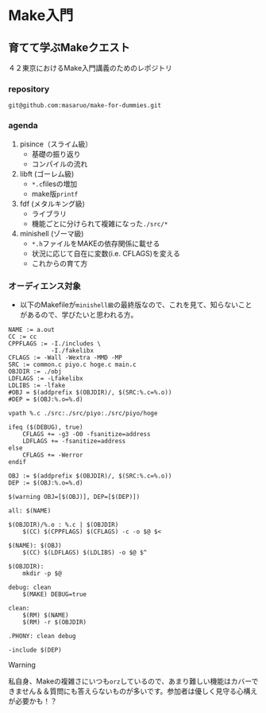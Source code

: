 # Make入門
## 育てて学ぶMakeクエスト
４２東京におけるMake入門講義のためのレポジトリ

### repository
`git@github.com:masaruo/make-for-dummies.git`

### agenda
1. pisince（スライム級）
	* 基礎の振り返り
	* コンパイルの流れ
2. libft (ゴーレム級)
	* `*.c`filesの増加
	* make版`printf`
3. fdf (メタルキング級)
	* ライブラリ
	* 機能ごとに分けられて複雑になった`./src/*`
4. minishell (ゾーマ級)
	* `*.h`ファイルをMAKEの依存関係に載せる
	* 状況に応じて自在に変数(i.e. CFLAGS)を変える
	* これからの育て方

### オーディエンス対象
* 以下のMakefileが`minishell級`の最終版なので、これを見て、知らないことがあるので、学びたいと思われる方。
```
NAME := a.out
CC := cc
CPPFLAGS :=	-I./includes \
			-I./fakelibx
CFLAGS := -Wall -Wextra -MMD -MP
SRC := common.c piyo.c hoge.c main.c
OBJDIR := ./obj
LDFLAGS := -Lfakelibx
LDLIBS := -lfake
#OBJ = $(addprefix $(OBJDIR)/, $(SRC:%.c=%.o))
#DEP = $(OBJ:%.o=%.d)

vpath %.c ./src:./src/piyo:./src/piyo/hoge

ifeq ($(DEBUG), true)
	CFLAGS += -g3 -O0 -fsanitize=address
	LDFLAGS += -fsanitize=address
else
	CFLAGS += -Werror
endif

OBJ := $(addprefix $(OBJDIR)/, $(SRC:%.c=%.o))
DEP := $(OBJ:%.o=%.d)

$(warning OBJ=[$(OBJ)], DEP=[$(DEP)])

all: $(NAME)

$(OBJDIR)/%.o : %.c | $(OBJDIR)
	$(CC) $(CPPFLAGS) $(CFLAGS) -c -o $@ $<

$(NAME): $(OBJ)
	$(CC) $(LDFLAGS) $(LDLIBS) -o $@ $^

$(OBJDIR):
	mkdir -p $@

debug: clean
	$(MAKE) DEBUG=true

clean:
	$(RM) $(NAME)
	$(RM) -r $(OBJDIR)

.PHONY: clean debug

-include $(DEP)

```

> [!WARNING]
>私自身、Makeの複雑さにいつも`orz`しているので、あまり難しい機能はカバーできません＆＆質問にも答えらないものが多いです。参加者は優しく見守る心構えが必要かも！？
